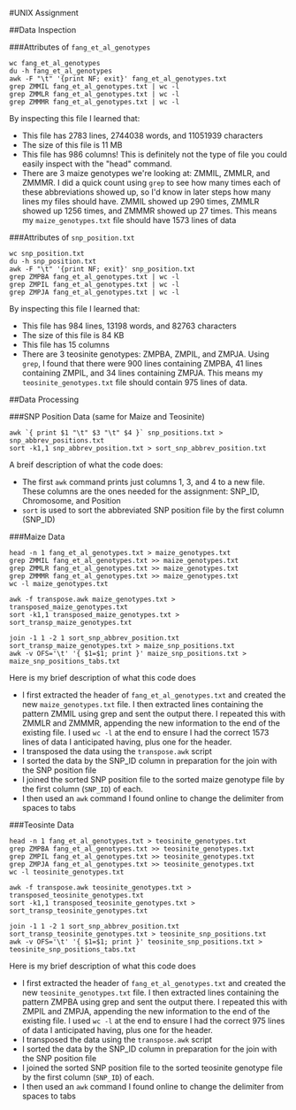 #UNIX Assignment

##Data Inspection

###Attributes of `fang_et_al_genotypes`

```
wc fang_et_al_genotypes
du -h fang_et_al_genotypes
awk -F "\t" '{print NF; exit}' fang_et_al_genotypes.txt 
grep ZMMIL fang_et_al_genotypes.txt | wc -l
grep ZMMLR fang_et_al_genotypes.txt | wc -l
grep ZMMMR fang_et_al_genotypes.txt | wc -l
```

By inspecting this file I learned that:

* This file has 2783 lines, 2744038 words, and 11051939 characters
* The size of this file is 11 MB
* This file has 986 columns! This is definitely not the type of file you could easily inspect with the "head" command.
* There are 3 maize genotypes we're looking at: ZMMIL, ZMMLR, and ZMMMR. I did a quick count using `grep` to see how many times each of these abbreviations showed up, so I'd know in later steps how many lines my files should have. ZMMIL showed up 290 times, ZMMLR showed up 1256 times, and ZMMMR showed up 27 times. This means my `maize_genotypes.txt` file should have 1573 lines of data


###Attributes of `snp_position.txt`

```
wc snp_position.txt
du -h snp_position.txt
awk -F "\t" '{print NF; exit}' snp_position.txt 
grep ZMPBA fang_et_al_genotypes.txt | wc -l
grep ZMPIL fang_et_al_genotypes.txt | wc -l
grep ZMPJA fang_et_al_genotypes.txt | wc -l
```

By inspecting this file I learned that:

* This file has 984 lines, 13198 words, and 82763 characters
* The size of this file is 84 KB
* This file has 15 columns
* There are 3 teosinite genotypes: ZMPBA, ZMPIL, and ZMPJA. Using `grep`, I found that there were 900 lines containing ZMPBA, 41 lines containing ZMPIL, and 34 lines containing ZMPJA. This means my `teosinite_genotypes.txt` file should contain 975 lines of data.




##Data Processing

###SNP Position Data (same for Maize and Teosinite)

```
awk `{ print $1 "\t" $3 "\t" $4 }` snp_positions.txt > snp_abbrev_positions.txt
sort -k1,1 snp_abbrev_position.txt > sort_snp_abbrev_position.txt
```

A breif description of what the code does:

* The first `awk` command prints just columns 1, 3, and 4 to a new file. These columns are the ones needed for the assignment: SNP_ID, Chromosome, and Position
* `sort` is used to sort the abbreviated SNP position file by the first column (SNP_ID)



###Maize Data

```
head -n 1 fang_et_al_genotypes.txt > maize_genotypes.txt
grep ZMMIL fang_et_al_genotypes.txt >> maize_genotypes.txt
grep ZMMLR fang_et_al_genotypes.txt >> maize_genotypes.txt
grep ZMMMR fang_et_al_genotypes.txt >> maize_genotypes.txt
wc -l maize_genotypes.txt

awk -f transpose.awk maize_genotypes.txt > transposed_maize_genotypes.txt
sort -k1,1 transposed_maize_genotypes.txt > sort_transp_maize_genotypes.txt

join -1 1 -2 1 sort_snp_abbrev_position.txt sort_transp_maize_genotypes.txt > maize_snp_positions.txt
awk -v OFS='\t' '{ $1=$1; print }' maize_snp_positions.txt > maize_snp_positions_tabs.txt
```

Here is my brief description of what this code does

* I first extracted the header of `fang_et_al_genotypes.txt` and created the new `maize_genotypes.txt` file. I then extracted lines containing the pattern ZMMIL using grep and sent the output there. I repeated this with ZMMLR and ZMMMR, appending the new information to the end of the existing file. I used `wc -l` at the end to ensure I had the correct 1573 lines of data I anticipated having, plus one for the header.
* I transposed the data using the `transpose.awk` script 
* I sorted the data by the SNP_ID column in preparation for the join with the SNP position file
* I joined the sorted SNP position file to the sorted maize genotype file by the first column (`SNP_ID`) of each.
* I then used an `awk` command I found online to change the delimiter from spaces to tabs 




###Teosinte Data

```
head -n 1 fang_et_al_genotypes.txt > teosinite_genotypes.txt
grep ZMPBA fang_et_al_genotypes.txt >> teosinite_genotypes.txt
grep ZMPIL fang_et_al_genotypes.txt >> teosinite_genotypes.txt
grep ZMPJA fang_et_al_genotypes.txt >> teosinite_genotypes.txt
wc -l teosinite_genotypes.txt

awk -f transpose.awk teosinite_genotypes.txt > transposed_teosinite_genotypes.txt
sort -k1,1 transposed_teosinite_genotypes.txt > sort_transp_teosinite_genotypes.txt

join -1 1 -2 1 sort_snp_abbrev_position.txt sort_transp_teosinite_genotypes.txt > teosinite_snp_positions.txt
awk -v OFS='\t' '{ $1=$1; print }' teosinite_snp_positions.txt > teosinite_snp_positions_tabs.txt
```

Here is my brief description of what this code does

* I first extracted the header of `fang_et_al_genotypes.txt` and created the new `teosinite_genotypes.txt` file. I then extracted lines containing the pattern ZMPBA using grep and sent the output there. I repeated this with ZMPIL and ZMPJA, appending the new information to the end of the existing file. I used `wc -l` at the end to ensure I had the correct 975 lines of data I anticipated having, plus one for the header.
* I transposed the data using the `transpose.awk` script 
* I sorted the data by the SNP_ID column in preparation for the join with the SNP position file
* I joined the sorted SNP position file to the sorted teosinite genotype file by the first column (`SNP_ID`) of each.
* I then used an `awk` command I found online to change the delimiter from spaces to tabs



